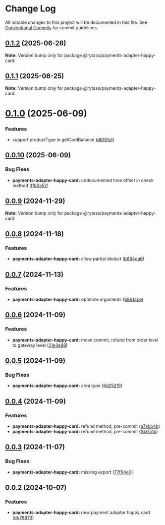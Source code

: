 # Change Log

All notable changes to this project will be documented in this file.
See [Conventional Commits](https://conventionalcommits.org) for commit guidelines.

## [0.1.2](https://github.com/Rytass/Utils/compare/@rytass/payments-adapter-happy-card@0.1.1...@rytass/payments-adapter-happy-card@0.1.2) (2025-06-28)

**Note:** Version bump only for package @rytass/payments-adapter-happy-card

## [0.1.1](https://github.com/Rytass/Utils/compare/@rytass/payments-adapter-happy-card@0.1.0...@rytass/payments-adapter-happy-card@0.1.1) (2025-06-25)

**Note:** Version bump only for package @rytass/payments-adapter-happy-card

# [0.1.0](https://github.com/Rytass/Utils/compare/@rytass/payments-adapter-happy-card@0.0.10...@rytass/payments-adapter-happy-card@0.1.0) (2025-06-09)

### Features

- support productType in getCardBalance ([d6191cf](https://github.com/Rytass/Utils/commit/d6191cf127075874eb94e5d0bec38f84fcd2a523))

## [0.0.10](https://github.com/Rytass/Utils/compare/@rytass/payments-adapter-happy-card@0.0.9...@rytass/payments-adapter-happy-card@0.0.10) (2025-06-09)

### Bug Fixes

- **payments-adapter-happy-card:** undocumented time offset in check method ([ffb2a52](https://github.com/Rytass/Utils/commit/ffb2a52cdc1e6940fad520a6280637dfd67c1d01))

## [0.0.9](https://github.com/Rytass/Utils/compare/@rytass/payments-adapter-happy-card@0.0.8...@rytass/payments-adapter-happy-card@0.0.9) (2024-11-29)

**Note:** Version bump only for package @rytass/payments-adapter-happy-card

## [0.0.8](https://github.com/Rytass/Utils/compare/@rytass/payments-adapter-happy-card@0.0.7...@rytass/payments-adapter-happy-card@0.0.8) (2024-11-18)

### Features

- **payments-adapter-happy-card:** allow partial deduct ([b684da6](https://github.com/Rytass/Utils/commit/b684da62dcffb607147ad9ad392d9f76142441fd))

## [0.0.7](https://github.com/Rytass/Utils/compare/@rytass/payments-adapter-happy-card@0.0.6...@rytass/payments-adapter-happy-card@0.0.7) (2024-11-13)

### Features

- **payments-adapter-happy-card:** optimize arguments ([6891abe](https://github.com/Rytass/Utils/commit/6891abe1e974a7c8d0c0cd120ad20b1f832e4572))

## [0.0.6](https://github.com/Rytass/Utils/compare/@rytass/payments-adapter-happy-card@0.0.5...@rytass/payments-adapter-happy-card@0.0.6) (2024-11-09)

### Features

- **payments-adapter-happy-card:** move commit, refund from order level to gateway level ([21e3e88](https://github.com/Rytass/Utils/commit/21e3e881ba3069fe80aed744b5bf1d4e6f7a8a04))

## [0.0.5](https://github.com/Rytass/Utils/compare/@rytass/payments-adapter-happy-card@0.0.4...@rytass/payments-adapter-happy-card@0.0.5) (2024-11-09)

### Bug Fixes

- **payments-adapter-happy-card:** area type ([6d252f9](https://github.com/Rytass/Utils/commit/6d252f94d400189bc9946518d3c86aef187bee55))

## [0.0.4](https://github.com/Rytass/Utils/compare/@rytass/payments-adapter-happy-card@0.0.3...@rytass/payments-adapter-happy-card@0.0.4) (2024-11-09)

### Features

- **payments-adapter-happy-card:** refund method, pre-commit ([a7abb4b](https://github.com/Rytass/Utils/commit/a7abb4b91a72bf385f2a76168603c20ed9e25b5e))
- **payments-adapter-happy-card:** refund method, pre-commit ([f63151b](https://github.com/Rytass/Utils/commit/f63151b2c92d5d4973cbae2669d09080c53aa8fb))

## [0.0.3](https://github.com/Rytass/Utils/compare/@rytass/payments-adapter-happy-card@0.0.2...@rytass/payments-adapter-happy-card@0.0.3) (2024-11-07)

### Bug Fixes

- **payments-adapter-happy-card:** missing export ([77f64e0](https://github.com/Rytass/Utils/commit/77f64e0f2e548ff9e94412639b9fa5818942a00d))

## 0.0.2 (2024-10-07)

### Features

- **payments-adapter-happy-card:** new payment adapter happy card ([db76873](https://github.com/Rytass/Utils/commit/db76873e47a9ad44dbea02d19a0d1126fb2570c5))
